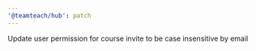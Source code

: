 ```yaml
---
'@teamteach/hub': patch
---
```


Update user permission for course invite to be case insensitive by email
